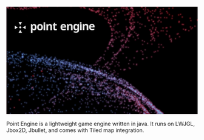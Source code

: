 ![Logo of Point Engine](point-engine.png "Point Engine Logo")

Point Engine is a lightweight game engine written in java. It runs on LWJGL, Jbox2D, Jbullet, and comes with Tiled map integration.
